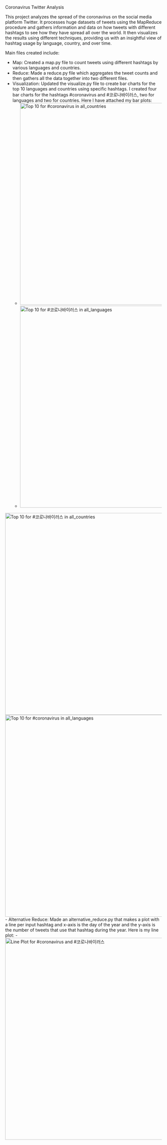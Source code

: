 Coronavirus Twitter Analysis

This project analyzes the spread of the coronavirus on the social media platform Twitter. It processes huge datasets of tweets using the MapReduce procedure and gathers information and data on how tweets with different hashtags to see how they have spread all over the world. It then visualizes the results using different techniques, providing us with an insightful view of hashtag usage by language, country, and over time.

Main files created include: 
- Map: Created a map.py file to count tweets using different hashtags by various languages and countries.
- Reduce: Made a reduce.py file which aggregates the tweet counts and then gathers all the data together into two different files.
- Visualization: Updated the visualize.py file to create bar charts for the top 10 languages and countries using specific hashtags. I created four bar charts for the hashtags #coronavirus and #코로나바이러스, two for languages and two for countries. Here I have attached my bar plots:
    - <img width="650" alt="Top 10 for #coronavirus in all_countries" src="https://github.com/user-attachments/assets/50540d89-f62b-44cf-be1e-4178bbd7e6e3" />
    - <img width="650" alt="Top 10 for #코로나바이러스 in all_languages" src="https://github.com/user-attachments/assets/c6c4b84c-1744-46a2-9265-b795b13558fd" />
<img width="650" alt="Top 10 for #코로나바이러스 in all_countries" src="https://github.com/user-attachments/assets/a4f702e4-a376-49fb-9b97-9c838f2459c8" />
<img width="650" alt="Top 10 for #coronavirus in all_languages" src="https://github.com/user-attachments/assets/c1c4a46c-75b7-4cac-94c3-432da650975b" />
- Alternative Reduce: Made an alternative_reduce.py that makes a plot with a line per input hashtag and x-axis is the day of the year and the y-axis is the number of tweets that use that hashtag during the year. Here is my line plot:
  - <img width="650" alt="Line Plot for #coronavirus and #코로나바이러스" src="https://github.com/user-attachments/assets/567cbb5e-b21b-4442-ad7a-9efd763e6361" />


